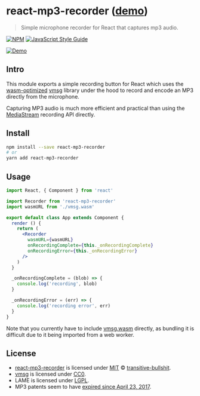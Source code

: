 # react-mp3-recorder ([demo](https://transitive-bullshit.github.io/react-mp3-recorder/))

> Simple microphone recorder for React that captures mp3 audio.

[![NPM](https://img.shields.io/npm/v/react-mp3-recorder.svg)](https://www.npmjs.com/package/react-mp3-recorder) [![JavaScript Style Guide](https://img.shields.io/badge/code_style-standard-brightgreen.svg)](https://standardjs.com)

[![Demo](https://raw.githubusercontent.com/transitive-bullshit/react-mp3-recorder/master/media/demo.gif)](https://transitive-bullshit.github.io/react-mp3-recorder/)

## Intro

This module exports a simple recording button for React which uses the [wasm-optimized](https://hackernoon.com/creating-webassembly-powered-library-for-modern-web-846da334f8fc) [vmsg](https://github.com/Kagami/vmsg) library under the hood to record and encode an MP3 directly from the microphone.

Capturing MP3 audio is much more efficient and practical than using the [MediaStream](https://developer.mozilla.org/en-US/docs/Web/API/MediaStream_Recording_API) recording API directly.

## Install

```bash
npm install --save react-mp3-recorder
# or
yarn add react-mp3-recorder
```

## Usage

```jsx
import React, { Component } from 'react'

import Recorder from 'react-mp3-recorder'
import wasmURL from './vmsg.wasm'

export default class App extends Component {
  render () {
    return (
      <Recorder
        wasmURL={wasmURL}
        onRecordingComplete={this._onRecordingComplete}
        onRecordingError={this._onRecordingError}
      />
    )
  }

  _onRecordingComplete = (blob) => {
    console.log('recording', blob)
  }

  _onRecordingError = (err) => {
    console.log('recording error', err)
  }
}
```

Note that you currently have to include [vmsg.wasm](https://github.com/Kagami/vmsg/blob/master/vmsg.wasm) directly, as bundling it is difficult due to it being imported from a web worker.

## License

- [react-mp3-recorder](https://github.com/transitive-bullshit/react-mp3-recorder) is licensed under [MIT](https://opensource.org/licenses/MIT) © [transitive-bullshit](https://github.com/transitive-bullshit).
- [vmsg](https://github.com/Kagami/vmsg) is licensed under [CC0](https://github.com/Kagami/vmsg/blob/master/COPYING).
- LAME is licensed under [LGPL](https://github.com/Kagami/lame-svn/blob/master/lame/COPYING).
- MP3 patents seem to have [expired since April 23, 2017](https://en.wikipedia.org/wiki/LAME#Patents_and_legal_issues).
